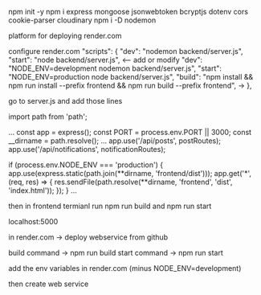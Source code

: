 npm init -y
npm i express mongoose jsonwebtoken bcryptjs dotenv cors cookie-parser cloudinary
npm i -D nodemon

platform for deploying render.com

configure render.com
"scripts": {
"dev": "nodemon backend/server.js",
"start": "node backend/server.js",
<-- add or modify
"dev": "NODE_ENV=development nodemon backend/server.js",
"start": "NODE_ENV=production node backend/server.js",
"build": "npm install && npm run install --prefix frontend && npm run build --prefix frontend",
->
},

go to server.js and add those lines

import path from 'path';

...
const app = express();
const PORT = process.env.PORT || 3000;
const \_\_dirname = path.resolve();
...
app.use('/api/posts', postRoutes);
app.use('/api/notifications', notificationRoutes);

if (process.env.NODE_ENV === 'production') {
app.use(express.static(path.join(**dirname, 'frontend/dist')));
app.get('\*', (req, res) => {
res.sendFile(path.resolve(**dirname, 'frontend', 'dist', 'index.html'));
});
}
...

then in frontend termianl run npm run build and npm run start

localhost:5000

in render.com -> deploy webservice from github

build command -> npm run build
start command -> npm run start

add the env variables in render.com (minus NODE_ENV=development)

then create web service